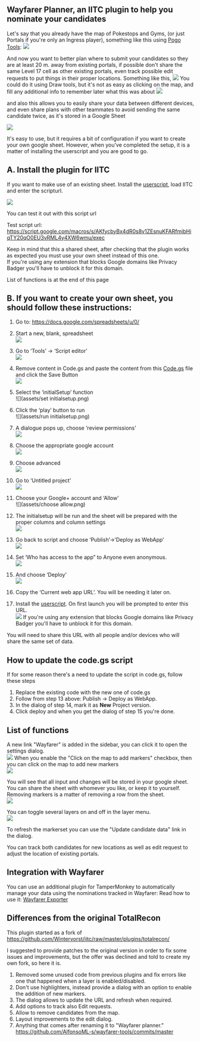 ## Wayfarer Planner, an IITC plugin to help you nominate your candidates

Let's say that you already have the map of Pokestops and Gyms, (or just Portals if you're only an Ingress player), something like this using [Pogo Tools](https://github.com/AlfonsoML-s/pogo-s2):
![](assets/mapwithpogo.png)

And now you want to better plan where to submit your candidates so they are at least 20 m. away from existing portals, if possible don't share the same Level 17 cell as other existing portals, even track possible edit requests to put things in their proper locations. Something like this, 
![](assets/markersonthemap.png)
You could do it using Draw tools, but it's not as easy as clicking on the map, and fill any additional info to remember later what this was about
![](assets/mapwitheditdialogue.png)

and also this allows you to easily share your data between different devices, and even share plans with other teammates to avoid sending the same candidate twice, as it's stored in a Google Sheet

![](assets/filledsheet.png)

It's easy to use, but it requires a bit of configuration if you want to create your own google sheet. However, when you've completed the setup, it is a matter of installing the userscript and you are good to go.

## A. Install the plugin for IITC 
If you want to make use of an existing sheet. Install the [userscript](https://github.com/AlfonsoML-s/wayfarer-tools/raw/master/wayfarer-planner.user.js), load IITC and enter the scripturl.

![](assets/enterscripturl.png)

You can test it out with this script url

Test script url: https://script.google.com/macros/s/AKfycbyBx4dR0s8v1ZEsnuKFARfmibHiqTY20qO0EU3vRML4y4XW6wmu/exec

Keep in mind that this a shared sheet, after checking that the plugin works as expected you must use your own sheet instead of this one.<br/>
If you're using any extension that blocks Google domains like Privacy Badger you'll have to unblock it for this domain.

List of functions is at the end of this page

## B. If you want to create your own sheet, you should follow these instructions:

 1. Go to: https://docs.google.com/spreadsheets/u/0/
 2. Start a new, blank, spreadsheet<br/>
![](assets/startnewspreadsheet.png)

 3. Go to ‘Tools’ -> ‘Script editor’<br/>
![](assets/toolsmenu.png)

 4. Remove content in Code.gs and paste the content from this [Code.gs](Code.gs) file and click the Save Button<br/>
![](assets/setsheetscriptcontent.png)

 5. Select the ‘initialSetup’ function<br/>
![](assets/set initialsetup.png)

 6. Click the ‘play’ button to run<br/>
![](assets/run initialsetup.png)

 7. A dialogue pops up, choose ‘review permissions’<br/>
![](assets/authorizationrequired.png)

 8. Choose the appropriate google account<br/>
![](assets/choosegoogleaccount.png)

 9. Choose advanced<br/>
![](assets/chooseadvanced.png)

 10. Go to ‘Untitled project’<br/>
![](assets/gotountitled.png)

 11. Choose your Google+ account and ‘Allow’<br/>
![](assets/choose allow.png)

 12. The initialsetup will be run and the sheet will be prepared with the proper columns and column settings<br/>
![](assets/sheetcolumnsfilled.png)

 13. Go back to script and choose ‘Publish’->’Deploy as WebApp’<br/>
![](assets/publishwebapp.png)

 14. Set ‘Who has access to the app” to Anyone even anonymous.<br/>
![](assets/deploywebapp.png)

 15. And choose ‘Deploy’<br/>
![](assets/webapppublished.png)

 16. Copy the ‘Current web app URL’. You will be needing it later on.<br/>

 17. Install the [userscript](https://github.com/AlfonsoML-s/wayfarer-tools/raw/master/wayfarer-planner.user.js). On first launch you will be prompted to enter this URL.<br/>
![](assets/enterscripturl.png)
If you're using any extension that blocks Google domains like Privacy Badger you'll have to unblock it for this domain.<br/>

You will need to share this URL with all people and/or devices who will share the same set of data.

## How to update the code.gs script
If for some reason there's a need to update the script in code.gs, follow these steps
1. Replace the existing code with the new one of code.gs  
2. Follow from step 13 above: Publish -> Deploy as WebApp.  
3. In the dialog of step 14, mark it as **New** Project version.   
4. Click deploy and when you get the dialog of step 15 you're done.  

## List of functions
A new link "Wayfarer" is added in the sidebar, you can click it to open the settings dialog.<br />
![](assets/dialog.png)
When you enable the "Click on the map to add markers" checkbox, then you can click on the map to add new markers<br />
![](assets/clickonmap.png)

You will see that all input and changes will be stored in your google sheet. You can share the sheet with whomever you like, or keep it to yourself. Removing markers is a matter of removing a row from the sheet.<br/>
![](assets/filledsheet.png)

You can toggle several layers on and off in the layer menu.<br/>
![](assets/layerselection.png)

To refresh the markerset you can use the "Update candidate data" link in the dialog.

You can track both candidates for new locations as well as edit request to adjust the location of existing portals.

## Integration with Wayfarer
You can use an additional plugin for TamperMonkey to automatically manage your data using the nominations tracked in Wayfarer:
Read how to use it: [Wayfarer Exporter](exporter.md)

## Differences from the original TotalRecon
This plugin started as a fork of https://github.com/Wintervorst/iitc/raw/master/plugins/totalrecon/  

I suggested to provide patches to the original version in order to fix some issues and improvements, but the offer was declined and told to create my own fork, so here it is.  
1. Removed some unused code from previous plugins and fix errors like one that happened when a layer is enabled/disabled.  
2. Don't use highlighters, instead provide a dialog with an option to enable the addition of new markers.  
3. The dialog allows to update the URL and refresh when required.  
4. Add options to track also Edit requests.
5. Allow to remove candidates from the map.  
6. Layout improvements to the edit dialog.
7. Anything that comes after renaming it to "Wayfarer planner." https://github.com/AlfonsoML-s/wayfarer-tools/commits/master
